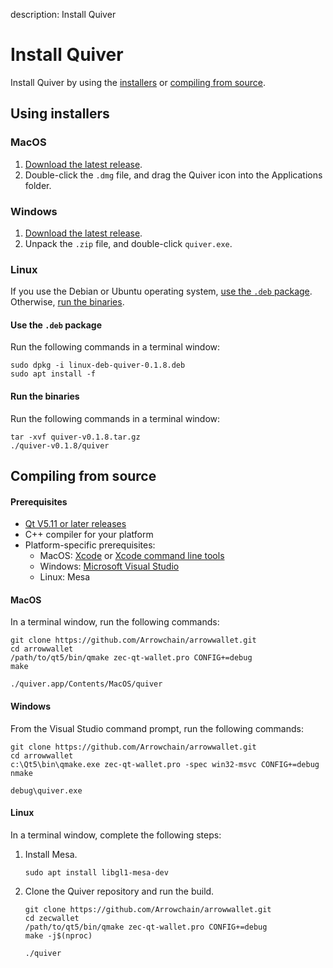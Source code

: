 description: Install Quiver
<!--- END of page meta data -->

# Install Quiver

Install Quiver by using the [installers](#using-installers) or [compiling from source](#compiling-from-source).

## Using installers

### MacOS

1. [Download the latest release](https://github.com/Arrowchain/arrowwallet/releases).
1. Double-click the `.dmg` file, and drag the Quiver icon into the Applications folder.

### Windows

1. [Download the latest release](https://github.com/Arrowchain/arrowwallet/releases).
1. Unpack the `.zip` file, and double-click `quiver.exe`.

### Linux

If you use the Debian or Ubuntu operating system, [use the `.deb` package](#use-the-deb-package). Otherwise, [run the binaries](#run-the-binaries).

#### Use the `.deb` package

Run the following commands in a terminal window:

```
sudo dpkg -i linux-deb-quiver-0.1.8.deb
sudo apt install -f
```

#### Run the binaries

Run the following commands in a terminal window:

```
tar -xvf quiver-v0.1.8.tar.gz
./quiver-v0.1.8/quiver
```

## Compiling from source

#### Prerequisites

* [Qt V5.11 or later releases](https://www.qt.io/download)
* C++ compiler for your platform
* Platform-specific prerequisites:
    * MacOS: [Xcode](https://developer.apple.com/xcode/) or [Xcode command line tools](https://developer.apple.com/downloads/index.action)
    * Windows: [Microsoft Visual Studio](https://visualstudio.microsoft.com/vs/whatsnew/)
    * Linux: Mesa

#### MacOS

In a terminal window, run the following commands:

```
git clone https://github.com/Arrowchain/arrowwallet.git
cd arrowwallet
/path/to/qt5/bin/qmake zec-qt-wallet.pro CONFIG+=debug
make

./quiver.app/Contents/MacOS/quiver
```

#### Windows

From the Visual Studio command prompt, run the following commands:

```
git clone https://github.com/Arrowchain/arrowwallet.git
cd arrowwallet
c:\Qt5\bin\qmake.exe zec-qt-wallet.pro -spec win32-msvc CONFIG+=debug
nmake

debug\quiver.exe
```

#### Linux

In a terminal window, complete the following steps:

1. Install Mesa.

    ```
    sudo apt install libgl1-mesa-dev
    ```

1. Clone the Quiver repository and run the build.

    ```
    git clone https://github.com/Arrowchain/arrowwallet.git
    cd zecwallet
    /path/to/qt5/bin/qmake zec-qt-wallet.pro CONFIG+=debug
    make -j$(nproc)

    ./quiver
    ```
